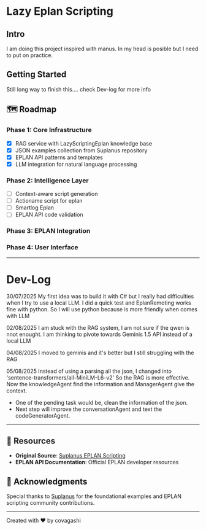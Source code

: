 # Lazy Eplan Scripting

## Intro

I am doing this project inspired with manus. In my head is posible but I need to put on practice.

##  Getting Started

Still long way to finish this.... check Dev-log for more info

## 🗺️ Roadmap

### **Phase 1**: Core Infrastructure 
- [x] RAG service with LazyScriptingEplan knowledge base
- [x] JSON examples collection from Suplanus repository
- [x] EPLAN API patterns and templates
- [X] LLM integration for natural language processing

### **Phase 2**: Intelligence Layer 
- [ ] Context-aware script generation
- [ ] Actioname script for eplan
- [ ] Smartlog Eplan
- [ ] EPLAN API code validation

### **Phase 3**: EPLAN Integration 

### **Phase 4**: User Interface 


---
# Dev-Log

30/07/2025
My first idea was to build it with C# but I really had difficulties when I try to use a local LLM.
I did a quick test and EplanRemoting works fine with python. So I will use python because is more friendly
when comes with LLM

02/08/2025
I am stuck with the RAG system, I am not sure if the qwen is nnot enought.
I am thinking to pivote towards Geminis 1.5 API instead of a local LLM

04/08/2025
I moved to geminis and it's better but I still struggling with the RAG

05/08/2025
Instead of using a parsing all the json, I changed into 'sentence-transformers/all-MiniLM-L6-v2' 
So the RAG is more effective. Now the  knowledgeAgent find the information and ManagerAgent give the context.
- One of the pending task would be, clean the information of the json. 
- Next step will improve the conversationAgent and text the codeGeneratorAgent.

---

## 🔗 Resources

- **Original Source**: [Suplanus EPLAN Scripting](https://github.com/Suplanus/EPLAN-Scripting/tree/master)
- **EPLAN API Documentation**: Official EPLAN developer resources

## 🙏 Acknowledgments

Special thanks to [Suplanus](https://github.com/Suplanus) for the foundational examples and EPLAN scripting community contributions.

---

Created with ❤️ by covagashi
